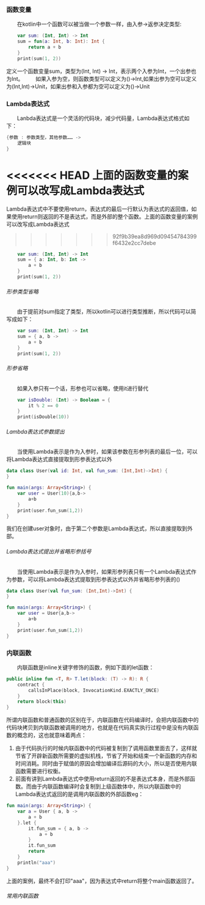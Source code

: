 ### 函数变量
&ensp;&ensp;&ensp;&ensp;在kotlin中一个函数可以被当做一个参数一样，由入参->返参决定类型:
```kotlin
    var sum: (Int, Int) -> Int
    sum = fun(a: Int, b: Int): Int {
        return a + b
    }
    print(sum(1, 2))
```
定义一个函数变量sum，类型为(Int, Int) -> Int，表示两个入参为Int，一个出参也为Int。
&ensp;&ensp;&ensp;&ensp;如果入参为空，则函数类型可以定义为()->Int,如果出参为空可以定义为(Int,Int)->Unit，如果出参和入参都为空可以定义为()->Unit


### Lambda表达式
&ensp;&ensp;&ensp;&ensp;Lanbda表达式是一个灵活的代码块，减少代码量，Lambda表达式格式如下：
```kotlin
{参数 : 参数类型，其他参数…… ->
    逻辑块
}
```
<<<<<<< HEAD
上面的函数变量的案例可以改写成Lambda表达式
=======
Lambda表达式中不要使用return，表达式的最后一行默认为表达式的返回值，如果使用return则返回的不是表达式，而是外部的整个函数。上面的函数变量的案例可以改写成Lambda表达式
>>>>>>> 92f9b39ea8d969d09454784399f6432e2cc7debe
```kotlin
    var sum: (Int, Int) -> Int
    sum = { a: Int, b: Int ->
        a + b
    }
    print(sum(1, 2))
```

###### 形参类型省略
&ensp;&ensp;&ensp;&ensp;由于提前对sum指定了类型，所以kotlin可以进行类型推断，所以代码可以简写成如下：
```kotlin
    var sum: (Int, Int) -> Int
    sum = { a, b ->
        a + b
    }
    print(sum(1, 2))
```

###### 形参省略
&ensp;&ensp;&ensp;&ensp;如果入参只有一个话，形参也可以省略，使用it进行替代
```kotlin
    var isDouble: (Int) -> Boolean = {
        it % 2 == 0
    }
    print(isDouble(10))
```


###### Lambda表达式参数提出
&ensp;&ensp;&ensp;&ensp;当使用Lambda表示是作为入参时，如果该参数在形参列表的最后一位，可以将Lambda表达式直接提取到形参表达式以外
```kotlin
data class User(val id: Int, val fun_sum: (Int,Int)->Int) {
}

fun main(args: Array<String>) {
    var user = User(10){a,b->
        a+b
    }
    print(user.fun_sum(1,2))
}
```
我们在创建user对象时，由于第二个参数是Lambda表达式，所以直接提取到外部。

###### Lambda表达式提出并省略形参括号
&ensp;&ensp;&ensp;&ensp;当使用Lambda表示是作为入参时，如果形参列表只有一个Lambda表达式作为参数，可以将Lambda表达式提取到形参表达式以外并省略形参列表的()
```kotlin
data class User(val fun_sum: (Int,Int)->Int) {
}

fun main(args: Array<String>) {
    var user = User{a,b->
        a+b
    }
    print(user.fun_sum(1,2))
}
```

### 内联函数
&ensp;&ensp;&ensp;&ensp;内联函数是inline关键字修饰的函数，例如下面的let函数：
```kotlin
public inline fun <T, R> T.let(block: (T) -> R): R {
    contract {
        callsInPlace(block, InvocationKind.EXACTLY_ONCE)
    }
    return block(this)
}
```
所谓内联函数和普通函数的区别在于，内联函数在代码编译时，会把内联函数中的代码块拷贝到内联函数被调用的地方，也就是在代码真实执行过程中是没有内联函数的概念的，这也就意味着两点：
1. 由于代码执行的时候内联函数中的代码被复制到了调用函数里面去了，这样就节省了开辟新函数所需要的虚拟机栈，节省了开始和结束一个新函数的内存和时间消耗。同时由于赋值的原因会增加编译后源码的大小，所以是否使用内联函数需要进行权衡。
2. 前面有讲到Lambda表达式中使用return返回的不是表达式本身，而是外部函数。而由于内联函数编译时会复制到上级函数体中，所以内联函数中的Lambda表达式返回的是调用内联函数的外部函数eg：
```kotlin
fun main(args: Array<String>) {
    var a = User { a, b ->
        a + b
    }.let {
        it.fun_sum = { a, b ->
            a + b
        }
        it.fun_sum
        return
    }
    println("aaa")
}
```
上面的案例，最终不会打印"aaa"，因为表达式中return将整个main函数返回了。

###### 常用内联函数

